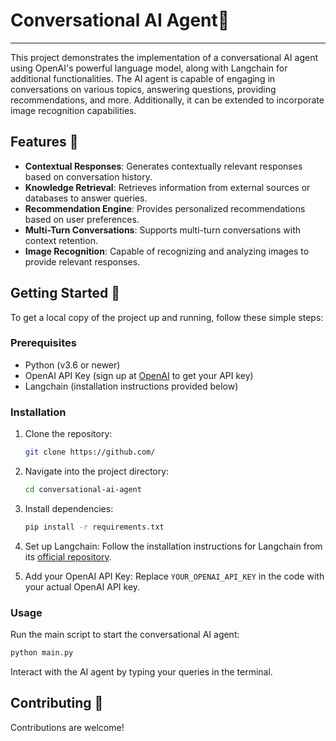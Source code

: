 # Conversational AI Agent🤖
---
This project demonstrates the implementation of a conversational AI agent using OpenAI's powerful language model, along with Langchain for additional functionalities. The AI agent is capable of engaging in conversations on various topics, answering questions, providing recommendations, and more. Additionally, it can be extended to incorporate image recognition capabilities.

## Features 🌟

- **Contextual Responses**: Generates contextually relevant responses based on conversation history.
- **Knowledge Retrieval**: Retrieves information from external sources or databases to answer queries.
- **Recommendation Engine**: Provides personalized recommendations based on user preferences.
- **Multi-Turn Conversations**: Supports multi-turn conversations with context retention.
- **Image Recognition**: Capable of recognizing and analyzing images to provide relevant responses.

## Getting Started 🚀

To get a local copy of the project up and running, follow these simple steps:

### Prerequisites

- Python (v3.6 or newer)
- OpenAI API Key (sign up at [OpenAI](https://openai.com/) to get your API key)
- Langchain (installation instructions provided below)

### Installation

1. Clone the repository:
   ```sh
   git clone https://github.com/

2. Navigate into the project directory:
   ```sh
   cd conversational-ai-agent
   ```

3. Install dependencies:
   ```sh
   pip install -r requirements.txt
   ```

4. Set up Langchain:
   Follow the installation instructions for Langchain from its [official repository](https://github.com/Langchain/langchain).

5. Add your OpenAI API Key:
   Replace `YOUR_OPENAI_API_KEY` in the code with your actual OpenAI API key.

### Usage

Run the main script to start the conversational AI agent:

```sh
python main.py
```

Interact with the AI agent by typing your queries in the terminal.

## Contributing 🤝

Contributions are welcome! 
